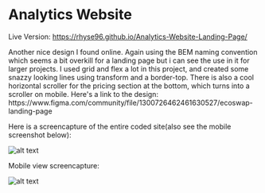 # Analytics Website

Live Version: https://rhyse96.github.io/Analytics-Website-Landing-Page/

<p>Another nice design I found online. Again using the BEM naming convention which seems a bit overkill for a landing page but i can see the use in it for larger projects. I used grid and flex a lot in this project, and created some snazzy looking lines using transform and a border-top. There is also a cool horizontal scroller for the pricing section at the bottom, which turns into a scroller on mobile. Here's a link to the design: https://www.figma.com/community/file/1300726462461630527/ecoswap-landing-page</p>

Here is a screencapture of the entire coded site(also see the mobile screenshot below):

![alt text](https://github.com/RhysE96/Analytics-Website-Landing-Page/blob/main/Screenshot/website-screen-capture.png)


Mobile view screencapture: 

![alt text](https://github.com/RhysE96/Analytics-Website-Landing-Page/blob/main/Screenshot/mobile-screen-capture.png)
